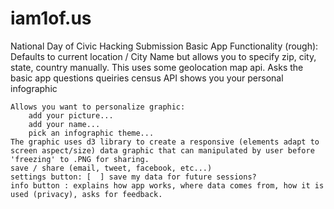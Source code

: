 iam1of.us
=========

National Day of Civic Hacking Submission
Basic App Functionality (rough):
	Defaults to current location / City Name but allows you to specify zip, city, state, country manually. This uses some geolocation map api.
	Asks the basic app questions
	queiries census API
	shows you your personal infographic

	Allows you want to personalize graphic:
		add your picture...
		add your name...
		pick an infographic theme...
	The graphic uses d3 library to create a responsive (elements adapt to screen aspect/size) data graphic that can manipulated by user before 'freezing' to .PNG for sharing.
	save / share (email, tweet, facebook, etc...)
	settings button: [  ] save my data for future sessions?
	info button : explains how app works, where data comes from, how it is used (privacy), asks for feedback.

